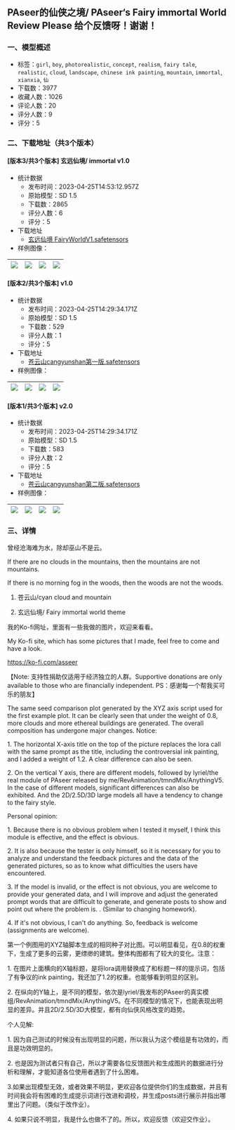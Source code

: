 ## PAseer的仙侠之境/ PAseer‘s Fairy immortal World Review Please 给个反馈呀！谢谢！
### 一、模型概述

- 标签：`girl`, `boy`, `photorealistic`, `concept`, `realism`, `fairy tale`, `realistic`, `cloud`, `landscape`, `chinese ink painting`, `mountain`, `immortal`, `xianxia`, `仙`
- 下载数：3977
- 收藏人数：1026
- 评论人数：20
- 评分人数：9
- 评分：5

### 二、下载地址（共3个版本）

#### [版本3/共3个版本] 玄远仙境/ immortal v1.0

- 统计数据
  - 发布时间：2023-04-25T14:53:12.957Z
  - 原始模型：SD 1.5
  - 下载数：2865
  - 评分人数：6
  - 评分：5
- 下载地址
  - [玄远仙境 FairyWorldV1.safetensors](https://civitai.com/api/download/models/55125)
- 样例图像：

| <img src="https://image.civitai.com/xG1nkqKTMzGDvpLrqFT7WA/50895f32-93b7-45e5-948f-dcaf5211083f/width=450/836405.jpeg" /> | <img src="https://image.civitai.com/xG1nkqKTMzGDvpLrqFT7WA/daa56dcc-da4a-436a-ae6e-6f660f5233de/width=450/836082.jpeg" /> | <img src="https://image.civitai.com/xG1nkqKTMzGDvpLrqFT7WA/5efc7d1a-8956-4f35-b7d3-3daeec8c83dc/width=450/834712.jpeg" /> | <img src="https://image.civitai.com/xG1nkqKTMzGDvpLrqFT7WA/98136120-d6b6-49b5-e1b6-a4a67dcebf00/width=450/596659.jpeg" /> |
| ---- | ---- | ---- | ---- |

#### [版本2/共3个版本] v1.0

- 统计数据
  - 发布时间：2023-04-25T14:29:34.171Z
  - 原始模型：SD 1.5
  - 下载数：529
  - 评分人数：1
  - 评分：5
- 下载地址
  - [苍云山cangyunshan第一版.safetensors](https://civitai.com/api/download/models/39463)
- 样例图像：

| <img src="https://image.civitai.com/xG1nkqKTMzGDvpLrqFT7WA/d557d022-7fec-4fb8-48dc-f97a3240ea00/width=450/437115.jpeg" /> | <img src="https://image.civitai.com/xG1nkqKTMzGDvpLrqFT7WA/2a1cb656-7d9d-4011-a602-01d38f3cea00/width=450/437116.jpeg" /> | <img src="https://image.civitai.com/xG1nkqKTMzGDvpLrqFT7WA/d0b7846d-949d-445f-b5c0-a32988f02300/width=450/446563.jpeg" /> | <img src="https://image.civitai.com/xG1nkqKTMzGDvpLrqFT7WA/a43b8362-9c81-42d2-878a-fa36b3807000/width=450/437117.jpeg" /> |
| ---- | ---- | ---- | ---- |

#### [版本1/共3个版本] v2.0

- 统计数据
  - 发布时间：2023-04-25T14:29:34.171Z
  - 原始模型：SD 1.5
  - 下载数：583
  - 评分人数：2
  - 评分：5
- 下载地址
  - [苍云山cangyunshan第二版.safetensors](https://civitai.com/api/download/models/43690)
- 样例图像：

| <img src="https://image.civitai.com/xG1nkqKTMzGDvpLrqFT7WA/abb35757-6729-4fb5-bd0a-0ba3d62c2f00/width=450/496343.jpeg" /> | <img src="https://image.civitai.com/xG1nkqKTMzGDvpLrqFT7WA/2f2b0518-6adc-4d80-3a54-1d62a0cb6400/width=450/496351.jpeg" /> | <img src="https://image.civitai.com/xG1nkqKTMzGDvpLrqFT7WA/6181ad3d-e44c-4a10-37de-aa73dc4dad00/width=450/496349.jpeg" /> | <img src="https://image.civitai.com/xG1nkqKTMzGDvpLrqFT7WA/fdb68f53-7c5f-40cd-4bef-71eb7e5e2000/width=450/496342.jpeg" /> |
| ---- | ---- | ---- | ---- |


### 三、详情
<p>曾经沧海难为水，除却巫山不是云。</p><p>If there are no clouds in the mountains, then the mountains are not mountains.</p><p>If there is no morning fog in the woods, then the woods are not the woods.</p><p></p><ol><li><p>苍云山/cyan cloud and mountain</p></li><li><p>玄远仙境/ Fairy immortal world theme</p></li></ol><p></p><p></p><p>我的Ko-fi网址，里面有一些我做的图片，欢迎来看看。</p><p>My Ko-fi site, which has some pictures that I made, feel free to come and have a look.</p><p><a target="_blank" rel="ugc" href="https://ko-fi.com/asseer">https://ko-fi.com/asseer</a></p><p>【Note: 支持性捐助仅适用于经济独立的人群。Supportive donations are only available to those who are financially independent. PS：感谢每一个帮我买可乐的朋友】</p><p></p><p>The same seed comparison plot generated by the XYZ axis script used for the first example plot. It can be clearly seen that under the weight of 0.8, more clouds and more ethereal buildings are generated. The overall composition has undergone major changes. Notice:</p><p>1. The horizontal X-axis title on the top of the picture replaces the lora call with the same prompt as the title, including the controversial ink painting, and I added a weight of 1.2. A clear difference can also be seen.</p><p>2. On the vertical Y axis, there are different models, followed by lyriel/the real module of PAseer released by me/RevAnimation/tmndMix/AnythingV5. In the case of different models, significant differences can also be exhibited. And the 2D/2.5D/3D large models all have a tendency to change to the fairy style.</p><p>Personal opinion:</p><p>1. Because there is no obvious problem when I tested it myself, I think this module is effective, and the effect is obvious.</p><p>2. It is also because the tester is only himself, so it is necessary for you to analyze and understand the feedback pictures and the data of the generated pictures, so as to know what difficulties the users have encountered.</p><p>3. If the model is invalid, or the effect is not obvious, you are welcome to provide your generated data, and I will improve and adjust the generated prompt words that are difficult to generate, and generate posts to show and point out where the problem is. . (Similar to changing homework).</p><p>4. If it's not obvious, I can't do anything. So, feedback is welcome (assignments are welcome).</p><p></p><p>第一个例图用的XYZ轴脚本生成的相同种子对比图。可以明显看见，在0.8的权重下，生成了更多的云雾，更缥缈的建筑。整体构图都有了较大的变化。注意：</p><p>1. 在图片上面横向的X轴标题，是将lora调用替换成了和标题一样的提示词，包括了有争议的ink painting，我还加了1.2的权重。也能够看到明显的区别。</p><p>2. 在纵向的Y轴上，是不同的模型，依次是lyriel/我发布的PAseer的真实模组/RevAnimation/tmndMix/AnythingV5。在不同模型的情况下，也能表现出明显的差异。并且2D/2.5D/3D大模型，都有向仙侠风格改变的趋势。</p><p>个人见解: </p><p>1. 因为自己测试的时候没有出现明显的问题，所以我认为这个模组是有功效的，而且是功效明显的。</p><p>2. 也是因为测试者只有自己，所以才需要各位反馈图片和生成图片的数据进行分析和理解，才能知道各位使用者遇到了什么困难。</p><p>3.如果出现模型无效，或者效果不明显，更欢迎各位提供你们的生成数据，并且有时间我会将有困难的生成提示词进行改进和调校，并生成posts进行展示并指出哪里出了问题。（类似于改作业）。</p><p>4. 如果只说不明显，我是什么也做不了的。所以，欢迎反馈（欢迎交作业）。</p>